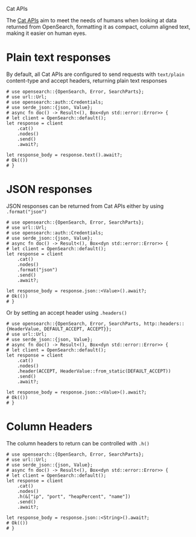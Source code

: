 Cat APIs

The [Cat APIs](https://docs.opensearch.org/latest/api-reference/cat/index/) aim to
meet the needs of humans when looking at data returned from OpenSearch,
formatting it as compact, column aligned text, making it easier on human eyes.

# Plain text responses

By default, all Cat APIs are configured to send requests with `text/plain` content-type
and accept headers, returning plain text responses

```rust,no_run
# use opensearch::{OpenSearch, Error, SearchParts};
# use url::Url;
# use opensearch::auth::Credentials;
# use serde_json::{json, Value};
# async fn doc() -> Result<(), Box<dyn std::error::Error>> {
# let client = OpenSearch::default();
let response = client
    .cat()
    .nodes()
    .send()
    .await?;

let response_body = response.text().await?;
# Ok(())
# }
```

# JSON responses

JSON responses can be returned from Cat APIs either by using `.format("json")`

```rust,no_run
# use opensearch::{OpenSearch, Error, SearchParts};
# use url::Url;
# use opensearch::auth::Credentials;
# use serde_json::{json, Value};
# async fn doc() -> Result<(), Box<dyn std::error::Error>> {
# let client = OpenSearch::default();
let response = client
    .cat()
    .nodes()
    .format("json")
    .send()
    .await?;

let response_body = response.json::<Value>().await?;
# Ok(())
# }
```

Or by setting an accept header using `.headers()`

```rust,no_run
# use opensearch::{OpenSearch, Error, SearchParts, http::headers::{HeaderValue, DEFAULT_ACCEPT, ACCEPT}};
# use url::Url;
# use serde_json::{json, Value};
# async fn doc() -> Result<(), Box<dyn std::error::Error>> {
# let client = OpenSearch::default();
let response = client
    .cat()
    .nodes()
    .header(ACCEPT, HeaderValue::from_static(DEFAULT_ACCEPT))
    .send()
    .await?;

let response_body = response.json::<Value>().await?;
# Ok(())
# }
```

# Column Headers

The column headers to return can be controlled with `.h()`

```rust,no_run
# use opensearch::{OpenSearch, Error, SearchParts};
# use url::Url;
# use serde_json::{json, Value};
# async fn doc() -> Result<(), Box<dyn std::error::Error>> {
# let client = OpenSearch::default();
let response = client
    .cat()
    .nodes()
    .h(&["ip", "port", "heapPercent", "name"])
    .send()
    .await?;

let response_body = response.json::<String>().await?;
# Ok(())
# }
```

